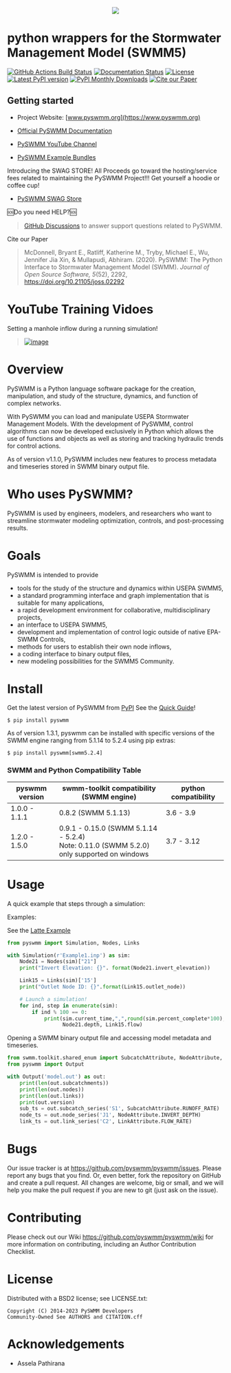 <div align="center" style="max-width:500px;margin: auto;">
  <img src="https://raw.githubusercontent.com/pyswmm/pyswmm/master/docs/source/_static/type-logo-black.png"><br>
</div>


# python wrappers for the Stormwater Management Model (SWMM5)

[![GitHub Actions Build Status](https://github.com/pyswmm/pyswmm/actions/workflows/python-package.yml/badge.svg?branch=master)](https://github.com/pyswmm/pyswmm/actions/workflows/python-package.yml)
[![Documentation Status](https://github.com/pyswmm/pyswmm/actions/workflows/documentation.yml/badge.svg?branch=master)](http://docs.pyswmm.org/)
[![License](https://img.shields.io/pypi/l/pyswmm.svg)](LICENSE.txt)
[![Latest PyPI version](https://img.shields.io/pypi/v/pyswmm.svg)](https://pypi.python.org/pypi/pyswmm/)
[![PyPI Monthly Downloads](https://img.shields.io/badge/dynamic/json.svg?label=Downloads&url=https%3A%2F%2Fpypistats.org%2Fapi%2Fpackages%2Fpyswmm%2Frecent&query=%24.data.last_month&colorB=green&suffix=%20last%20month)](https://pypi.python.org/pypi/pyswmm/)
[![Cite our Paper](https://joss.theoj.org/papers/10.21105/joss.02292/status.svg)](https://doi.org/10.21105/joss.02292)

## Getting started

* Project Website: [www.pyswmm.org](https://www.pyswmm.org)

* [Official PySWMM Documentation](http://docs.pyswmm.org)

* [PySWMM YouTube Channel](https://www.youtube.com/channel/UCv-OYsz2moiMRzZIRhqbpHA/featured)


* [PySWMM Example Bundles](https://www.pyswmm.org/examples)

Introducing the SWAG STORE! All Proceeds go toward the hosting/service fees related to maintaining the PySWMM Project!!!  Get yourself a hoodie or coffee cup!


* [PySWMM SWAG Store](https://www.zazzle.com/store/pyswmm)

🆘Do you need HELP?🆘
> [GitHub Discussions](https://github.com/pyswmm/pyswmm/discussions)
> to answer support questions related to PySWMM.

Cite our Paper  
> McDonnell, Bryant E., Ratliff, Katherine M., Tryby, Michael E., Wu,
> Jennifer Jia Xin, & Mullapudi, Abhiram. (2020). PySWMM: The Python
> Interface to Stormwater Management Model (SWMM). *Journal of Open
> Source Software, 5*(52), 2292, <https://doi.org/10.21105/joss.02292>

# YouTube Training Vidoes

Setting a manhole inflow during a running simulation!  
> [![image](http://img.youtube.com/vi/av8L5gNSBvI/0.jpg)](https://youtu.be/av8L5gNSBvI)

# Overview

PySWMM is a Python language software package for the creation,
manipulation, and study of the structure, dynamics, and function of
complex networks.

With PySWMM you can load and manipulate USEPA Stormwater Management
Models. With the development of PySWMM, control algorithms can now be
developed exclusively in Python which allows the use of functions and
objects as well as storing and tracking hydraulic trends for control
actions.

As of version v1.1.0, PySWMM includes new features to process metadata
and timeseries stored in SWMM binary output file.

# Who uses PySWMM?

PySWMM is used by engineers, modelers, and researchers who want to
streamline stormwater modeling optimization, controls, and
post-processing results.

# Goals

PySWMM is intended to provide

-   tools for the study of the structure and dynamics within USEPA
    SWMM5,
-   a standard programming interface and graph implementation that is
    suitable for many applications,
-   a rapid development environment for collaborative, multidisciplinary
    projects,
-   an interface to USEPA SWMM5,
-   development and implementation of control logic outside of native
    EPA-SWMM Controls,
-   methods for users to establish their own node inflows,
-   a coding interface to binary output files,
-   new modeling possibilities for the SWMM5 Community.

# Install

Get the latest version of PySWMM from
[PyPI](https://pypi.python.org/pypi/pyswmm/) See the [Quick
Guide](https://www.pyswmm.org/docs)!

```
$ pip install pyswmm
```
As of version 1.3.1, pyswmm can be installed with specific versions of the SWMM engine ranging from 5.1.14 to 5.2.4 using pip extras:

```
$ pip install pyswmm[swmm5.2.4]
```

### SWMM and Python Compatibility Table

| pyswmm version | swmm-toolkit compatibility<br>(SWMM engine)                  | python compatibility |
| -------------- | ------------------------------------------------------------ | -------------------- |
| 1.0.0 - 1.1.1  | 0.8.2 (SWMM 5.1.13)                                          | 3.6 - 3.9            |
| 1.2.0 - 1.5.0  | 0.9.1 - 0.15.0 (SWMM 5.1.14 - 5.2.4)<br>Note: 0.11.0 (SWMM 5.2.0) only supported on windows | 3.7 - 3.12           |

# Usage

A quick example that steps through a simulation:

Examples:

See the [Latte Example](https://www.pyswmm.org/examples)

``` python
from pyswmm import Simulation, Nodes, Links

with Simulation(r'Example1.inp') as sim:
    Node21 = Nodes(sim)["21"]
    print("Invert Elevation: {}". format(Node21.invert_elevation))

    Link15 = Links(sim)['15']
    print("Outlet Node ID: {}".format(Link15.outlet_node))

    # Launch a simulation!
    for ind, step in enumerate(sim):
        if ind % 100 == 0:
            print(sim.current_time,",",round(sim.percent_complete*100),"%",\
                  Node21.depth, Link15.flow)
```

Opening a SWMM binary output file and accessing model metadata and
timeseries.

``` python
from swmm.toolkit.shared_enum import SubcatchAttribute, NodeAttribute, LinkAttribute
from pyswmm import Output

with Output('model.out') as out:
    print(len(out.subcatchments))
    print(len(out.nodes))
    print(len(out.links))
    print(out.version)
    sub_ts = out.subcatch_series('S1', SubcatchAttribute.RUNOFF_RATE)
    node_ts = out.node_series('J1', NodeAttribute.INVERT_DEPTH)
    link_ts = out.link_series('C2', LinkAttribute.FLOW_RATE)
```

# Bugs

Our issue tracker is at
<https://github.com/pyswmm/pyswmm/issues>. Please report any
bugs that you find. Or, even better, fork the repository on GitHub and
create a pull request. All changes are welcome, big or small, and we
will help you make the pull request if you are new to git (just ask on
the issue).

# Contributing

Please check out our Wiki
<https://github.com/pyswmm/pyswmm/wiki> for more information
on contributing, including an Author Contribution Checklist.

# License

Distributed with a BSD2 license; see LICENSE.txt:

    Copyright (C) 2014-2023 PySWMM Developers
    Community-Owned See AUTHORS and CITATION.cff

# Acknowledgements

-   Assela Pathirana

